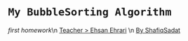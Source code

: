 # `My BubbleSorting Algorithm`
*first homework*\n
[Teacher > Ehsan Ehrari](https://t.me/EhsanEhrari)
\n
[By ShafiqSadat](https://t.me/afprogrammer)
